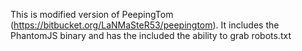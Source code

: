 This is modified version of PeepingTom (https://bitbucket.org/LaNMaSteR53/peepingtom). It includes the PhantomJS binary and has the included the ability to grab robots.txt
